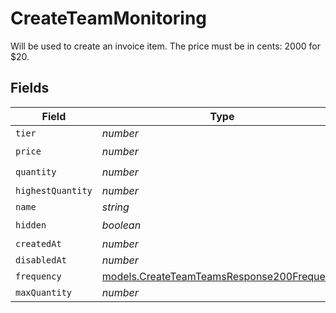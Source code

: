 # CreateTeamMonitoring

Will be used to create an invoice item. The price must be in cents: 2000 for $20.


## Fields

| Field                                                                                          | Type                                                                                           | Required                                                                                       | Description                                                                                    |
| ---------------------------------------------------------------------------------------------- | ---------------------------------------------------------------------------------------------- | ---------------------------------------------------------------------------------------------- | ---------------------------------------------------------------------------------------------- |
| `tier`                                                                                         | *number*                                                                                       | :heavy_minus_sign:                                                                             | N/A                                                                                            |
| `price`                                                                                        | *number*                                                                                       | :heavy_check_mark:                                                                             | N/A                                                                                            |
| `quantity`                                                                                     | *number*                                                                                       | :heavy_check_mark:                                                                             | N/A                                                                                            |
| `highestQuantity`                                                                              | *number*                                                                                       | :heavy_minus_sign:                                                                             | N/A                                                                                            |
| `name`                                                                                         | *string*                                                                                       | :heavy_minus_sign:                                                                             | N/A                                                                                            |
| `hidden`                                                                                       | *boolean*                                                                                      | :heavy_check_mark:                                                                             | N/A                                                                                            |
| `createdAt`                                                                                    | *number*                                                                                       | :heavy_minus_sign:                                                                             | N/A                                                                                            |
| `disabledAt`                                                                                   | *number*                                                                                       | :heavy_minus_sign:                                                                             | N/A                                                                                            |
| `frequency`                                                                                    | [models.CreateTeamTeamsResponse200Frequency](../models/createteamteamsresponse200frequency.md) | :heavy_minus_sign:                                                                             | N/A                                                                                            |
| `maxQuantity`                                                                                  | *number*                                                                                       | :heavy_minus_sign:                                                                             | N/A                                                                                            |